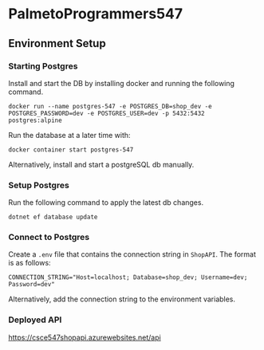 # PalmetoProgrammers547

## Environment Setup
### Starting Postgres
Install and start the DB by installing docker and running the following command.
```
docker run --name postgres-547 -e POSTGRES_DB=shop_dev -e POSTGRES_PASSWORD=dev -e POSTGRES_USER=dev -p 5432:5432 postgres:alpine
```
Run the database at a later time with:
```
docker container start postgres-547
```

Alternatively, install and start a postgreSQL db manually.

### Setup Postgres
Run the following command to apply the latest db changes.
```
dotnet ef database update
```

### Connect to Postgres
Create a `.env` file that contains the connection string in `ShopAPI`. The format is as follows:
```
CONNECTION_STRING="Host=localhost; Database=shop_dev; Username=dev; Password=dev"
```

Alternatively, add the connection string to the environment variables.

### Deployed API
https://csce547shopapi.azurewebsites.net/api
